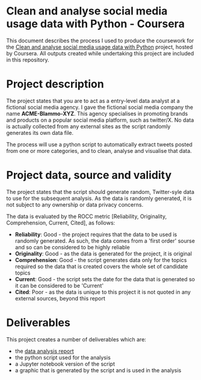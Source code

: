 # Clean and analyse social media usage data with Python - Coursera
This document describes the process I used to produce the coursework for the [Clean and analyse social media usage data with Python](https://www.coursera.org/learn/analyze-social-media-python/) project, hosted by Coursera. All outputs created while undertaking this project are included in this repository.

# Project description
The project states that you are to act as a entry-level data analyst at a fictional social media agency. I gave the fictional social media company the name **ACME-Blammo-XYZ**. This agency specialises in promoting brands and products on a popular social media platform, such as twitter/X. No data is actually collected from any external sites as the script randomly generates its own data file.

The process will use a python script to automatically extract tweets posted from one or more categories, and to clean, analyse and visualise that data.

# Project data, source and validity
The project states that the script should generate random, Twitter-syle data to use for the subsequent analysis. As the data is randomly generated, it is not subject to any ownership or data privacy concerns.

The data is evaluated by the ROCC metric [Reliability, Originality, Comprehension, Current, Cited], as follows:
- **Reliability**: Good - the project requires that the data to be used is randomly generated. As such, the data comes from a 'first order' sourse and so can be considered to be highly reliable
-  **Originality**: Good - as the data is generated for the project, it is original
-  **Comprehension**: Good - the script generates data only for the topics required so the data that is created covers the whole set of candidate topics
-  **Current**: Good - the script sets the date for the data that is generated so it can be considered to be 'Current'
-  **Cited**: Poor - as the data is unique to this project it is not quoted in any external sources, beyond this report

# Deliverables
This project creates a number of deliverables which are:
- the [data analysis report](./Report.md)
- the python script used for the analysis
- a Jupyter notebook version of the script
- a graphic that is generated by the script and is used in the analysis
